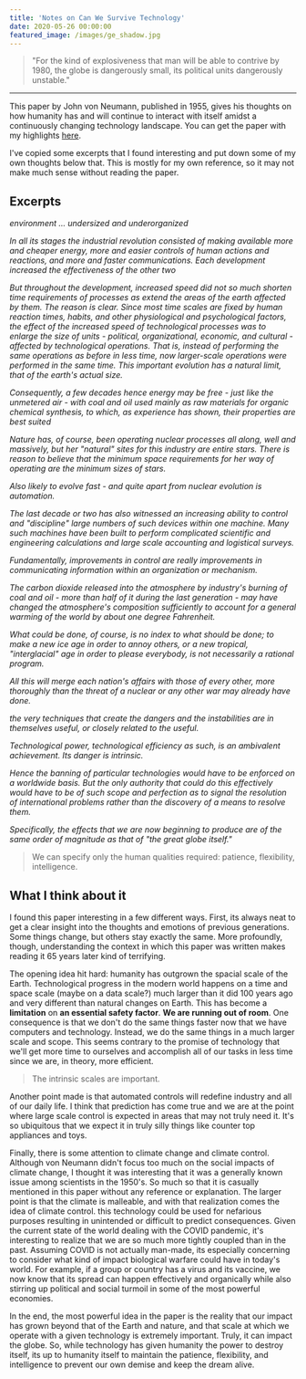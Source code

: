 ```yaml
---
title: 'Notes on Can We Survive Technology'
date: 2020-05-26 00:00:00
featured_image: /images/ge_shadow.jpg
---
```


> "For the kind of explosiveness that man will be able to contrive by 1980, the
> globe is dangerously small, its political units dangerously unstable."

---

This paper by John von Neumann, published in 1955, gives his thoughts on
how humanity has and will continue to interact with itself amidst a
continuously changing technology landscape. You can get the paper
with my highlights
<a href="/media/reading/vonneumann_survive_technology.pdf" target="_blank">here</a>.

I've copied some excerpts that I found interesting and put down some
of my own thoughts below that. This is mostly for my own reference,
so it may not make much sense without reading the paper.

## Excerpts

*environment ... undersized and underorganized*

*In all its stages the industrial revolution consisted of
making available more and cheaper energy, more and
easier controls of human actions and reactions, and more
and faster communications. Each development increased
the effectiveness of the other two*

*But throughout the development, increased speed did not
so much shorten time requirements of processes as extend
the areas of the earth affected by them. The reason is clear.
Since most time scales are fixed by
human reaction times, habits, and other physiological and
psychological factors, the effect of the increased speed of
technological processes was to enlarge the size of
units - political, organizational, economic, and cultural -
affected by technological operations. That is, instead of
performing the same operations as before in less time,
now larger-scale operations were performed in the same
time. This important evolution has a natural limit, that
of the earth's actual size.*

*Consequently, a few decades hence energy may be free - just
like the unmetered air - with coal and oil used mainly
as raw materials for organic chemical synthesis, to
which, as experience has shown, their properties are
best suited*

*Nature has, of course, been operating
nuclear processes all along, well and massively, but
her "natural" sites for this industry are entire stars.
There is reason to believe that the minimum space requirements
for her way of operating are the minimum sizes of stars.*

*Also likely to evolve fast - and quite apart from nuclear evolution
is automation.*

*The last decade or two has also witnessed an increasing ability to control
and "discipline" large numbers of such devices within
one machine. Many such machines have been built to perform
complicated scientific and engineering calculations and large
scale accounting and logistical surveys.*

*Fundamentally, improvements in control are really
improvements in communicating information within an
organization or mechanism.*

*The carbon dioxide released into the atmosphere by
industry's burning of coal and oil - more than half of it
during the last generation - may have changed the atmosphere's
composition sufficiently to account for a general warming of
the world by about one degree Fahrenheit.*

*What could be done, of course, is no index to what
should be done; to make a new ice age in order to annoy
others, or a new tropical, "interglacial" age in order to
please everybody, is not necessarily a rational program.*

*All this will merge each nation's
affairs with those of every other, more thoroughly
than the threat of a nuclear or any other war may
already have done.*

*the very techniques that create the dangers
and the instabilities are in themselves useful, or closely
related to the useful.*

*Technological power, technological efficiency as such, is an ambivalent
achievement. Its danger is intrinsic.*

*Hence the banning of particular technologies
would have to be enforced on a worldwide basis. But the
only authority that could do this effectively would have
to be of such scope and perfection as to signal the resolution
of international problems rather than the discovery
of a means to resolve them.*

*Specifically, the effects that we are now beginning to
produce are of the same order of magnitude as that of
"the great globe itself."*

> We can specify only the human qualities required: patience,
> flexibility, intelligence.

## What I think about it

I found this paper interesting in a few different ways. First,
its always neat to get a clear insight into the thoughts and emotions
of previous generations. Some things change, but others stay exactly
the same. More profoundly, though, understanding the context in which
this paper was written makes reading it 65 years later kind of terrifying.

The opening idea hit hard: humanity has outgrown the spacial scale of
the Earth. Technological progress in the modern world
happens on a time and space scale (maybe on a data scale?) much larger
than it did 100 years ago and very different than natural changes on Earth.
This has become a **limitation** on **an essential safety factor**.
**We are running out of room**. One consequence is that we don't
do the same things faster now that we have computers and technology.
Instead, we do the same things in a much larger scale and scope.
This seems contrary to the promise of technology that we'll get more
time to ourselves and accomplish all of our tasks in less time since
we are, in theory, more efficient.

> The intrinsic scales are important.

Another point made is that automated controls will redefine industry
and all of our daily life. I think that prediction has come true and
we are at the point where large scale control is expected in areas that
may not truly need it. It's so ubiquitous that we expect it in truly silly
things like counter top appliances and toys.

Finally, there is some attention to climate change and climate control.
Although von Neumann didn't focus too much on the social impacts of climate
change, I thought it was interesting that it was a generally known issue among
scientists in the 1950's. So much so that it is casually mentioned in this
paper without any reference or explanation. The larger point is that the
climate is malleable, and with that realization comes the idea of climate
control. this technology could be used for nefarious purposes
resulting in unintended or difficult to predict consequences.
Given the current state of the world dealing with the COVID pandemic,
it's interesting to realize that we are so much more tightly coupled
than in the past. Assuming COVID is not actually man-made, its especially
concerning to consider what kind of impact biological warfare could have
in today's world. For example, if a group or country has a virus and its
vaccine, we now know that its spread can happen effectively and organically
while also stirring up political and social turmoil in some of the most
powerful economies.

In the end, the most powerful idea in the paper is the reality that our
impact has grown beyond that of the Earth and nature, and that scale at
which we operate with a given technology is extremely important. Truly, it
can impact the globe. So, while technology has given humanity the power to
destroy itself, its up to humanity itself to maintain the patience,
flexibility, and intelligence to prevent our own demise and keep the dream
alive.
